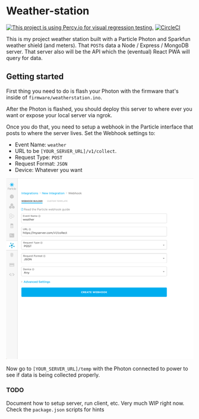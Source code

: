 # Weather-station
[![This project is using Percy.io for visual regression testing.](https://percy.io/static/images/percy-badge.svg)](https://percy.io/robdel12/weather-station)
[![CircleCI](https://circleci.com/gh/Robdel12/weatherstation/tree/master.svg?style=svg)](https://circleci.com/gh/Robdel12/weatherstation/tree/master)

This is my project weather station built with a Particle Photon and
Sparkfun weather shield (and meters). That `POST`s data a Node /
Express / MongoDB server. That server also will be the API which the
(eventual) React PWA will query for data.

## Getting started

First thing you need to do is flash your Photon with the firmware
that's inside of `firmware/weatherstation.ino`.

After the Photon is flashed, you should deploy this server to where
ever you want or expose your local server via ngrok.

Once you do that, you need to setup a webhook in the Particle
interface that posts to where the server lives. Set the Webhook
settings to:

- Event Name: `weather`
- URL to be `[YOUR_SERVER_URL]/v1/collect`.
- Request Type: `POST`
- Request Format: `JSON`
- Device: Whatever you want

![Webhook screenshot example](/docs/images/webhook.png)

Now go to `[YOUR_SERVER_URL]/temp` with the Photon connected to power
to see if data is being collected properly.

### TODO

Document how to setup server, run client, etc. Very much WIP right
now. Check the `package.json` scripts for hints
